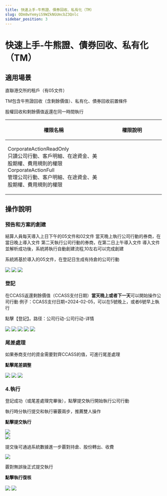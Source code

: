 ```yaml
---
title: 快速上手-牛熊證、債券回收、私有化（TM）
slug: ODm8wYemyiS9WZkNGUmcbZ3Qnlc
sidebar_position: 3
---
```



# 快速上手-牛熊證、債券回收、私有化（TM）

## 適用場景

直聯港交所的租戶（有05文件）

TM包含牛熊證回收（含剩餘價值）、私有化、債券回收前置條件

股權回收和剩餘價值返還在同一時間執行

<table header_row="1">
<colgroup>
<col width="437"/>
<col width="393"/>
</colgroup>
<thead>
<tr><th><p>權限名稱</p></th><th><p>權限說明</p></th></tr>
</thead>
<tbody>
<tr><td><p>CorporateActionReadOnly<br/>只讀公司行動、客戶明細、在途資金、美股期權、費用規則的權限<br/>CorporateActionFull<br/>管理公司行動、客户明細、在途資金、美股期權、費用規則的權限</p></td><td></td></tr>
</tbody>
</table>

## 操作說明 

### 预告和方案的<b>創建</b>

結算人員每天導入上日下午的05文件和02文件
當天晚上執行公司行動的券商，在當日晚上導入文件
第二天執行公司行動的券商，在第二日上午導入文件
導入文件並解析成功後，系統將執行自動創建流程,10左右可以完成創建

系統將基於導入的05文件，在登記日生成有持倉的公司行動

<img src="/assets/Q99LblRovo7XQfxRZHlcyXRvnpL.png" src-width="3570" src-height="1780" align="center"/>

<img src="/assets/D8ySbDGmXovrJCxMBPucKcEGnYc.png" src-width="3570" src-height="1780" align="center"/>

<img src="/assets/NJHtbch0Ioz9n3xUYI5cyi62nVw.png" src-width="3570" src-height="1780" align="center"/>

### <b>登記</b>

在CCASS返還剩餘價值（CCASS支付日期）<b>當天晚上或者下一天</b>可以開始操作公司行動
例子：CCASS支付日期=2024-02-05，可以在5號晚上，或者6號早上執行

點擊【登記】。路径：公司行动-公司行动-详情

<img src="/assets/Qpp1beyxvoUHzdxx7OucgLkxniV.png" src-width="3548" src-height="1806" align="center"/>

<img src="/assets/VRIZbZd6DoPYUkxBi20cyOrNnth.png" src-width="3548" src-height="1806" align="center"/>

<img src="/assets/PB6Bb5G1fo8xI4xsbDQcEpEQnFh.png" src-width="3548" src-height="1806" align="center"/>

<img src="/assets/RhOFb9j9aohJClxGRFDcV9sAnwg.png" src-width="3548" src-height="1806" align="center"/>

<img src="/assets/QSS3bAsxaos0zUxeICgc7GOunxh.png" src-width="3548" src-height="1806" align="center"/>

### <b>尾差處理</b>

如果券商支付的資金需要對齊CCASS的值，可進行尾差處理

<b>點擊尾差調整</b>

<img src="/assets/SCUvbLVvdoIilkxef7bcxMDTnVh.png" src-width="3548" src-height="1806" align="center"/>

<img src="/assets/D9o7bNMaOoDXRYxmlNBcMMW0nEg.png" src-width="3548" src-height="1806" align="center"/>

<img src="/assets/GfWnbJ5Ksoxm1wxaqaIcKQ8xnad.png" src-width="3548" src-height="1806" align="center"/>

### 4.<b>執行</b>

登記成功（或尾差處理完畢後），點擊提交執行開始執行公司行動

執行時分執行提交和執行審覈兩步，推薦雙人操作

<b>點擊提交執行</b>

<img src="/assets/YJQdbo4x2o6WCRxyg9rcsQ3Rnrd.png" src-width="3548" src-height="1806" align="center"/>

<div class="flex gap-3 columns-2" column-size="2">
<div class="w-[50%]" width-ratio="50">
<img src="/assets/ODeybr9Piovli1xJx85ctpPsnEe.png" src-width="3548" src-height="1806" align="center"/>

<p>提交後可通過系統數據進一步覈對持倉、股份轉出、收費</p>
</div>
<div class="w-[50%]" width-ratio="50">
<img src="/assets/Sm8lbFDj9oMWDwxRwfccpEBUnox.png" src-width="3548" src-height="1806" align="center"/>

<p>覈對無誤後正式提交執行</p>
</div>
</div>

<b>點擊執行復核</b>

<img src="/assets/RGhEbfK0bo3lTbx6dzhcQdmunIe.png" src-width="3548" src-height="1806" align="center"/>

<img src="/assets/Fp9bbFmOwoeAElxmtZecoeq3nxb.png" src-width="3548" src-height="1806" align="center"/>

